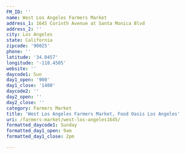 ```yaml
---
FM_ID: ''
name: West Los Angeles Farmers Market
address_1: 1645 Corinth Avenue at Santa Monica Blvd
address_2: ''
city: Los Angeles
state: California
zipcode: '90025'
phone: ''
latitude: '34.0457'
longitude: '-118.4505'
website: ''
daycode1: Sun
day1_open: '900'
day1_close: '1400'
daycode2: ''
day2_open: ''
day2_close: ''
category: Farmers Market
title: 'West Los Angeles Farmers Market, Food Oasis Los Angeles'
uri: /farmers-market/west-los-angeles1645/
formatted_daycode1: Sunday
formatted_day1_open: 9am
formatted_day1_close: 2pm

---
```

